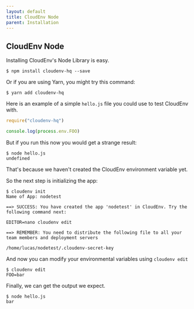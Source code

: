 ```yaml
---
layout: default
title: CloudEnv Node
parent: Installation
---
```


## CloudEnv Node

Installing CloudEnv's Node Library is easy.

```console
$ npm install cloudenv-hq --save
```

Or if you are using Yarn, you might try this command:

```console
$ yarn add cloudenv-hq
```

Here is an example of a simple `hello.js` file you could use to test CloudEnv with.

```javascript
require("cloudenv-hq")

console.log(process.env.FOO)
```

But if you run this now you would get a strange result:

```console
$ node hello.js
undefined
```

That's because we haven't created the CloudEnv environment variable yet.

So the next step is initializing the app:

```console
$ cloudenv init
Name of App: nodetest

==> SUCCESS: You have created the app 'nodetest' in CloudEnv. Try the following command next:

EDITOR=nano cloudenv edit

==> REMEMBER: You need to distribute the following file to all your team members and deployment servers

/home/lucas/nodetest/.cloudenv-secret-key
```

And now you can modify your environmental variables using `cloudenv edit`

```console
$ cloudenv edit
FOO=bar
```

Finally, we can get the output we expect.

```console
$ node hello.js
bar
```
